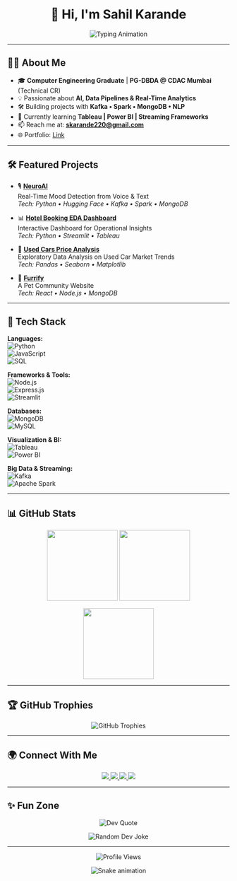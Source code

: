 <h1 align="center">👋 Hi, I'm Sahil Karande</h1>

<p align="center">
  <img src="https://readme-typing-svg.herokuapp.com?font=Fira+Code&size=24&duration=3000&pause=800&color=00D9A6&center=true&vCenter=true&width=750&lines=AI+%26+Data+Science+Enthusiast;Web+Dev+%7C+Real-Time+Analytics+%7C+ML;PG-DBDA+%7C+CDAC+Mumbai;Building+Impactful+Solutions" alt="Typing Animation">
</p>

---

## 👨‍💻 About Me  
- 🎓 **Computer Engineering Graduate** | **PG-DBDA @ CDAC Mumbai** (Technical CR)  
- 💡 Passionate about **AI, Data Pipelines & Real-Time Analytics**  
- 🛠️ Building projects with **Kafka • Spark • MongoDB • NLP**  
- 🌱 Currently learning **Tableau | Power BI | Streaming Frameworks**  
- 📫 Reach me at: **skarande220@gmail.com**  
- 🌐 Portfolio: [Link](https://skarande220.pythonanywhere.com/)  

---

## 🛠️ Featured Projects  

- 🎙️ [**NeuroAI**](https://github.com/sahilkarande/neuroai)  
  Real-Time Mood Detection from Voice & Text  
  *Tech: Python • Hugging Face • Kafka • Spark • MongoDB*  

- 📊 [**Hotel Booking EDA Dashboard**](https://github.com/sahilkarande/hotel-booking-eda)  
  Interactive Dashboard for Operational Insights  
  *Tech: Python • Streamlit • Tableau*  

- 🚗 [**Used Cars Price Analysis**](https://github.com/sahilkarande/used-cars-analysis)  
  Exploratory Data Analysis on Used Car Market Trends  
  *Tech: Pandas • Seaborn • Matplotlib*  

- 🐾 [**Furrify**](https://furrify.netlify.app)  
  A Pet Community Website  
  *Tech: React • Node.js • MongoDB*  

---

## 🚀 Tech Stack  

**Languages:**  
![Python](https://img.shields.io/badge/Python-3670A0?style=for-the-badge&logo=python&logoColor=white)  
![JavaScript](https://img.shields.io/badge/JavaScript-F0DB4F?style=for-the-badge&logo=javascript&logoColor=black)  
![SQL](https://img.shields.io/badge/SQL-025E8C?style=for-the-badge&logo=database&logoColor=white)  

**Frameworks & Tools:**  
![Node.js](https://img.shields.io/badge/Node.js-339933?style=for-the-badge&logo=node.js&logoColor=white)  
![Express.js](https://img.shields.io/badge/Express.js-000000?style=for-the-badge&logo=express&logoColor=white)  
![Streamlit](https://img.shields.io/badge/Streamlit-FF4B4B?style=for-the-badge&logo=streamlit&logoColor=white)  

**Databases:**  
![MongoDB](https://img.shields.io/badge/MongoDB-4EA94B?style=for-the-badge&logo=mongodb&logoColor=white)  
![MySQL](https://img.shields.io/badge/MySQL-005C84?style=for-the-badge&logo=mysql&logoColor=white)  

**Visualization & BI:**  
![Tableau](https://img.shields.io/badge/Tableau-E97627?style=for-the-badge&logo=tableau&logoColor=white)  
![Power BI](https://img.shields.io/badge/Power%20BI-F2C811?style=for-the-badge&logo=powerbi&logoColor=black)  

**Big Data & Streaming:**  
![Kafka](https://img.shields.io/badge/Apache%20Kafka-231F20?style=for-the-badge&logo=apachekafka&logoColor=white)  
![Apache Spark](https://img.shields.io/badge/Apache%20Spark-E25A1C?style=for-the-badge&logo=apachespark&logoColor=white)  

---

## 📊 GitHub Stats  

<p align="center">
  <img src="https://github-readme-stats.vercel.app/api?username=sahilkarande&show_icons=true&theme=dark&hide_border=true" height="160" />
  <img src="https://github-readme-stats.vercel.app/api/top-langs/?username=sahilkarande&layout=compact&theme=dark&hide_border=true" height="160" />
</p>

<p align="center">
  <img src="https://github-readme-streak-stats.herokuapp.com/?user=sahilkarande&theme=dark&hide_border=true" height="160" />
</p>

---

## 🏆 GitHub Trophies  

<p align="center">
  <img src="https://github-profile-trophy.vercel.app/?username=sahilkarande&theme=darkhub&no-frame=true&margin-w=10&row=2&column=4" alt="GitHub Trophies" />
</p>

---

## 🌍 Connect With Me  

<p align="center">
  <a href="https://www.linkedin.com/in/sahil-karande-a77aa7207/" target="_blank">
    <img src="https://img.shields.io/badge/LinkedIn-0A66C2?style=for-the-badge&logo=linkedin&logoColor=white"/>
  </a>
  <a href="https://twitter.com/sahilkarande9" target="_blank">
    <img src="https://img.shields.io/badge/Twitter-1DA1F2?style=for-the-badge&logo=twitter&logoColor=white"/>
  </a>
  <a href="https://instagram.com/escaee" target="_blank">
    <img src="https://img.shields.io/badge/Instagram-E4405F?style=for-the-badge&logo=instagram&logoColor=white"/>
  </a>
  <a href="https://sahilkarande.github.io/myportfolio/" target="_blank">
    <img src="https://img.shields.io/badge/Portfolio-000000?style=for-the-badge&logo=github&logoColor=white"/>
  </a>
</p>

---

## ✨ Fun Zone  

<p align="center">
  <img src="https://quotes-github-readme.vercel.app/api?type=horizontal&theme=dark" alt="Dev Quote" />
</p>

<p align="center">
  <img src="https://readme-jokes.vercel.app/api?theme=dark" alt="Random Dev Joke" />
</p>

---

<p align="center">
  <img src="https://komarev.com/ghpvc/?username=sahilkarande&color=brightgreen" alt="Profile Views" />
</p>

<p align="center">
  <img src="https://github.com/sahilkarande/sahilkarande/raw/output/github-contribution-grid-snake.svg" alt="Snake animation">
</p>

